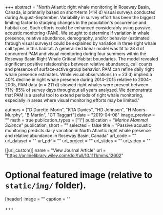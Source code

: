 +++
abstract = "North Atlantic right whale monitoring in Roseway Basin, Canada, is primarily based on short‐term (<14 d) visual surveys conducted during August–September. Variability in survey effort has been the biggest limiting factor to studying changes in the population's occurrence and habitat use. Such efforts could be enhanced considerably using passive acoustic monitoring (PAM). We sought to determine if variation in whale presence, relative abundance, demography, and/or behavior (estimated through visual surveys) could be explained by variation in three right whale call types in this habitat. A generalized linear model was fit to 23 d of concurrent PAM and visual monitoring during four summers within the Roseway Basin Right Whale Critical Habitat boundaries. The model revealed significant positive relationships between relative abundance, call counts and presence of surface‐active group behavior. PAM can refine daily right whale presence estimates. While visual observations (n = 23 d) implied a 40% decline in right whale presence during 2014–2015 relative to 2004–2005, PAM data (n = 211 d) showed right whales were present between 71%–85% of survey days throughout all years analyzed. We demonstrate that PAM is a useful tool to extend periods of right whale monitoring, especially in areas where visual monitoring efforts may be limited."

authors = ["D Durette-Morin", "KTA Davies", "HD Johnson", "H Moors-Murphy", "B Martin", "CT Taggart"]
date = "2019-04-08"
image_preview = ""
math = true
publication_types = ["1"]
publication = "*Marine Mammal Science*"
publication_short = ""
selected = false
title = "Passive acoustic monitoring predicts daily variation in North Atlantic right whale presence and relative abundance in Roseway Basin, Canada"
url_code = ""
url_dataset = ""
url_pdf = ""
url_project = ""
url_slides = ""
url_video = ""

[[url_custom]]
name = "View Journal Article"
url = "https://onlinelibrary.wiley.com/doi/full/10.1111/mms.12602"

# Optional featured image (relative to `static/img/` folder).
[header]
image = ""
caption = ""

+++
